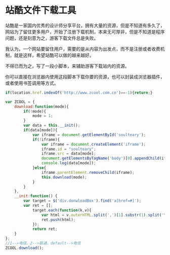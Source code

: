 # 站酷文件下载工具

站酷是一家国内优秀的设计师分享平台，拥有大量的资源，但是不知道有多久了，网站为了留住更多用户，开始了注册下载机制，本来无可厚非，但是不知道是程序问题，还是刻意为之，游客下载文件总是失败。

我认为，一个网站要留住用户，需要的是从内容为出发点，而不是注册或者收费机制，就是这样，希望站酷可以做的越来越好。

不得已而为之，写了一段小脚本，来辅助游客下载站内的资源。

你可以直接在浏览器内使用这段脚本下载你要的资源，也可以封装成浏览器插件，或者使用书签调用等方式。

```js
if(location.href.indexOf('http://www.zcool.com.cn')==-1){return;}

var ZCOOL = {
	download:function(mode){
		if(!mode){
			mode = 1;
		}
		var data = this.__init();
		if(data[mode]){
			var iframe = document.getElementById('soulteary');
			if(!iframe){
				var iframe = document.createElement('iframe');
				iframe.id = "soulteary";
				iframe.src = data[mode];
				document.getElementsByTagName('body')[0].appendChild(iframe);
				console.log(data[mode]);
			}else{
				iframe.parentElement.removeChild(iframe);
				this.download(mode);
			}
		}
	},
	__init:function() {
		var target = $('div.donwloadBox').find('a[href=#]');
		var ret = [];
			target.each(function(k,v){
				var html = v.outerHTML.split(',')[1].substr(1).split('\');"')[0];
				ret.push(html);
			});
			return ret;
	}
};
//1-->电信，2-->联通，default-->电信
ZCOOL.download();
```


